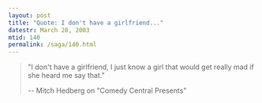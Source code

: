 ```yaml
---
layout: post
title: "Quote: I don't have a girlfriend..."
datestr: March 28, 2003
mtid: 140
permalink: /saga/140.html
---
```


> "I don't have a girlfriend, I just know a girl that would get really mad if she heard me say that."
>
> -- Mitch Hedberg on "Comedy Central Presents"
